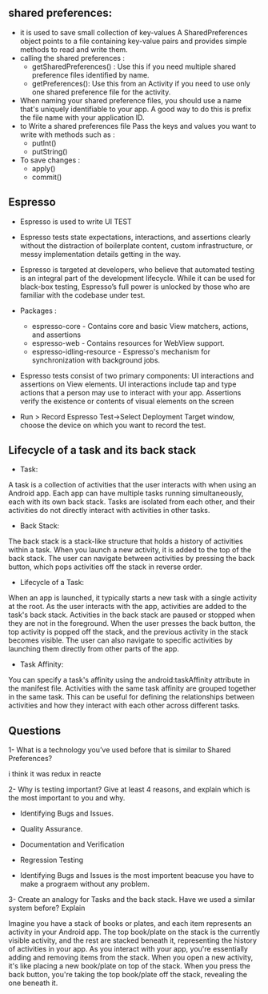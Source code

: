 ## shared preferences:
- it is used to save small collection of key-values A SharedPreferences object points to a file containing key-value pairs and provides simple methods to read and write them.
- calling the shared preferences :
    - getSharedPreferences() : Use this if you need multiple shared preference files identified by name.
    - getPreferences(): Use this from an Activity if you need to use only one shared preference file for the activity.
- When naming your shared preference files, you should use a name that's uniquely identifiable to your app. A good way to do this is prefix the file name with your application ID. 
- to Write a shared preferences file Pass the keys and values you want to write with methods such as :
    - putInt() 
    - putString()
- To save changes :
    - apply() 
    - commit()    


## Espresso 

- Espresso  is used to write UI TEST 

- Espresso tests state expectations, interactions, and assertions clearly without the distraction of boilerplate content, custom infrastructure, or messy implementation details getting in the way.

- Espresso is targeted at developers, who believe that automated testing is an integral part of the development lifecycle. While it can be used for black-box testing, Espresso’s full power is unlocked by those who are familiar with the codebase under test.

- Packages :
    - espresso-core - Contains core and basic View matchers, actions, and assertions
    - espresso-web - Contains resources for WebView support.
    - espresso-idling-resource - Espresso's mechanism for synchronization with background jobs.
- Espresso tests consist of two primary components: UI interactions and assertions on View elements. UI interactions include tap and type actions that a person may use to interact with your app. Assertions verify the existence or contents of visual elements on the screen
-  Run > Record Espresso Test->Select Deployment Target window, choose the device on which you want to record the test. 

## Lifecycle of a task and its back stack

- Task:

A task is a collection of activities that the user interacts with when using an Android app.
Each app can have multiple tasks running simultaneously, each with its own back stack.
Tasks are isolated from each other, and their activities do not directly interact with activities in other tasks.

- Back Stack:

The back stack is a stack-like structure that holds a history of activities within a task.
When you launch a new activity, it is added to the top of the back stack.
The user can navigate between activities by pressing the back button, which pops activities off the stack in reverse order.

- Lifecycle of a Task:

When an app is launched, it typically starts a new task with a single activity at the root.
As the user interacts with the app, activities are added to the task's back stack.
Activities in the back stack are paused or stopped when they are not in the foreground.
When the user presses the back button, the top activity is popped off the stack, and the previous activity in the stack becomes visible.
The user can also navigate to specific activities by launching them directly from other parts of the app.

- Task Affinity:

You can specify a task's affinity using the android:taskAffinity attribute in the manifest file.
Activities with the same task affinity are grouped together in the same task.
This can be useful for defining the relationships between activities and how they interact with each other across different tasks.


## Questions
1- What is a technology you’ve used before that is similar to Shared Preferences? 

i think it was redux in reacte 

2- Why is testing important? Give at least 4 reasons, and explain which is the most important to you and why.

 - Identifying Bugs and Issues.
 - Quality Assurance.
 - Documentation and Verification
 - Regression Testing

 - Identifying Bugs and Issues is the most importent beacuse you have to make a prograem without any problem.


3- Create an analogy for Tasks and the back stack. Have we used a similar system before? Explain

 Imagine you have a stack of books or plates, and each item represents an activity in your Android app. The top book/plate on the stack is the currently visible activity, and the rest are stacked beneath it, representing the history of activities in your app. As you interact with your app, you're essentially adding and removing items from the stack. When you open a new activity, it's like placing a new book/plate on top of the stack. When you press the back button, you're taking the top book/plate off the stack, revealing the one beneath it.